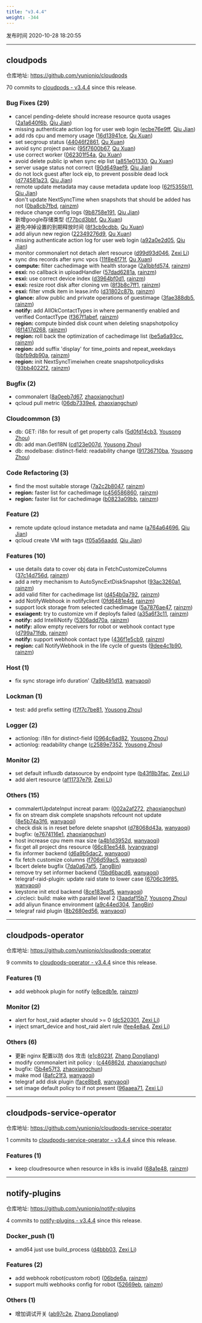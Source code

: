 ```yaml
---
title: "v3.4.4"
weight: -344
---
```


发布时间 2020-10-28 18:20:55

---
## cloudpods

仓库地址: https://github.com/yunionio/cloudpods

70 commits to [cloudpods - v3.4.4] since this release.

### Bug Fixes (29)
- cancel pending-delete should increase resource quota usages ([2a1a640f6b](https://github.com/yunionio/cloudpods/commit/2a1a640f6ba121c0c666cc94ffb6eaa56c2adbc0), [Qiu Jian](mailto:qiujian@yunionyun.com))
- missing authenticate action log for user web login ([ecbe76e9ff](https://github.com/yunionio/cloudpods/commit/ecbe76e9ff93ed63fd455efb6cd6161f7ef55246), [Qiu Jian](mailto:qiujian@yunionyun.com))
- add rds cpu and memory usage ([16d13941ce](https://github.com/yunionio/cloudpods/commit/16d13941cecea5ab47931fe6dd6a93554b4e7338), [Qu Xuan](mailto:quxuan@yunionyun.com))
- set secgroup status ([44046f2861](https://github.com/yunionio/cloudpods/commit/44046f286169a443c316140ca379940e5b82de1a), [Qu Xuan](mailto:quxuan@yunionyun.com))
- avoid sync project panic ([95f7600b67](https://github.com/yunionio/cloudpods/commit/95f7600b67588655006947a8c3608340f1ca1df8), [Qu Xuan](mailto:quxuan@yunionyun.com))
- use correct worker ([062301f54a](https://github.com/yunionio/cloudpods/commit/062301f54a99742f4044908464d2de5d33822a46), [Qu Xuan](mailto:quxuan@yunionyun.com))
- avoid delete public ip when sync eip list ([a851e01330](https://github.com/yunionio/cloudpods/commit/a851e01330e63c5ac94acddbae342642a772a4da), [Qu Xuan](mailto:quxuan@yunionyun.com))
- server usage status not correct ([90d649aef9](https://github.com/yunionio/cloudpods/commit/90d649aef91602b6a7b6a22755203260dccd3665), [Qiu Jian](mailto:qiujian@yunionyun.com))
- do not lock guest after lock eip, to prevent possible dead lock ([d774581a23](https://github.com/yunionio/cloudpods/commit/d774581a236a01b8064ad7ae87a3099d6f27082e), [Qiu Jian](mailto:qiujian@yunionyun.com))
- remote update metadata may cause metadata update loop ([62f5355b11](https://github.com/yunionio/cloudpods/commit/62f5355b11b8d807b6c1626728e7ad6bd38c30e1), [Qiu Jian](mailto:qiujian@yunionyun.com))
- don't update NextSyncTime when snapshots that should be added has not ([0ba8cb7fbd](https://github.com/yunionio/cloudpods/commit/0ba8cb7fbd543fc4e00e9cfec2a1ca91b41c619a), [rainzm](mailto:mjoycarry@gmail.com))
- reduce change config logs ([9b8758e191](https://github.com/yunionio/cloudpods/commit/9b8758e19126f7a443c5890d585f6a57d0ca9c47), [Qiu Jian](mailto:qiujian@yunionyun.com))
- 新增google存储类型 ([f77bcd3bbf](https://github.com/yunionio/cloudpods/commit/f77bcd3bbf59bc00f289e17b7a8294cd95610817), [Qu Xuan](mailto:quxuan@yunionyun.com))
- 避免冲掉设置的到期释放时间 ([8f3cb9cdbb](https://github.com/yunionio/cloudpods/commit/8f3cb9cdbb38e0aded203e73b5069271ac824404), [Qu Xuan](mailto:quxuan@yunionyun.com))
- add aliyun new region ([22349276d9](https://github.com/yunionio/cloudpods/commit/22349276d9f8fadbf15bb9140c0b234e025a67e2), [Qu Xuan](mailto:quxuan@yunionyun.com))
- missing authenticate action log for user web login ([a92a0e2d05](https://github.com/yunionio/cloudpods/commit/a92a0e2d050a65f4712e4d83bcc3a38329d0079a), [Qiu Jian](mailto:qiujian@yunionyun.com))
- monitor commonalert not detach alert resource ([d99d93d046](https://github.com/yunionio/cloudpods/commit/d99d93d04656b67879c1770b4dd0fa4715ced328), [Zexi Li](mailto:zexi.li@qq.com))
- sync dns records after sync vpcs ([11f8e4f71f](https://github.com/yunionio/cloudpods/commit/11f8e4f71fda3e132389b5ef4a670459b2f27f70), [Qu Xuan](mailto:quxuan@yunionyun.com))
- **compute:** filter cachedimage with health storage ([2a1bbfd574](https://github.com/yunionio/cloudpods/commit/2a1bbfd574faca6ceb8fc1320f5bdb54774300b0), [rainzm](mailto:mjoycarry@gmail.com))
- **esxi:** no callback in uploadHandler ([57dad6281a](https://github.com/yunionio/cloudpods/commit/57dad6281aa368b8a2f29407551dd6c0b26353dc), [rainzm](mailto:mjoycarry@gmail.com))
- **esxi:** use correct device index ([d3964bf0d1](https://github.com/yunionio/cloudpods/commit/d3964bf0d11562d0416fb4fe5c8ec0c672205e71), [rainzm](mailto:mjoycarry@gmail.com))
- **esxi:** resize root disk after cloning vm ([8f3b8c7ff1](https://github.com/yunionio/cloudpods/commit/8f3b8c7ff18504735f3938c722972005e921f59f), [rainzm](mailto:mjoycarry@gmail.com))
- **esxi:** filter vmdk item in lease.info ([d31802c87b](https://github.com/yunionio/cloudpods/commit/d31802c87b49f71afd9549a9c6d977ca56ad9ebc), [rainzm](mailto:mjoycarry@gmail.com))
- **glance:** allow public and private operations of guestimage ([3fae388db5](https://github.com/yunionio/cloudpods/commit/3fae388db50b45977624d18beb85e27fec04c356), [rainzm](mailto:mjoycarry@gmail.com))
- **notify:** add AllOkContactTypes in where permanently enabled and verified ContactType ([f367f1abef](https://github.com/yunionio/cloudpods/commit/f367f1abefbdc44888b3a04635995c3d84ec4d74), [rainzm](mailto:mjoycarry@gmail.com))
- **region:** compute binded disk count when deleting snapshotpolicy ([6f1417d268](https://github.com/yunionio/cloudpods/commit/6f1417d268fd4a87ed563089ea06cb2f4bd3f464), [rainzm](mailto:mjoycarry@gmail.com))
- **region:** roll back the optimization of cachedimage list ([be5a6a93cc](https://github.com/yunionio/cloudpods/commit/be5a6a93ccac459cb4cef87ea37850a7163cb170), [rainzm](mailto:mjoycarry@gmail.com))
- **region:** add suffix 'display' for time_points and repeat_weekdays ([bbfb9db90a](https://github.com/yunionio/cloudpods/commit/bbfb9db90aabeb286c912016f6b3cde17f53deff), [rainzm](mailto:mjoycarry@gmail.com))
- **region:** init NextSyncTimeiwhen create snapshotpolicydisks ([93bb4022f2](https://github.com/yunionio/cloudpods/commit/93bb4022f21b882b6b16f9e016cb09c95a68ce22), [rainzm](mailto:mjoycarry@gmail.com))

### Bugfix (2)
- commonalert ([8a0eeb7d67](https://github.com/yunionio/cloudpods/commit/8a0eeb7d67c03aca29d1977ea5bc3f3c8a43f597), [zhaoxiangchun](mailto:1422928955@qq.com))
- qcloud pull metric ([06db7339e4](https://github.com/yunionio/cloudpods/commit/06db7339e4674c30ddb495148da437b7417a1f51), [zhaoxiangchun](mailto:1422928955@qq.com))

### Cloudcommon (3)
- db: GET: i18n for result of get property calls ([5d0fd14cb3](https://github.com/yunionio/cloudpods/commit/5d0fd14cb3d4604b6504dcd8b04cc1d9cc743364), [Yousong Zhou](mailto:zhouyousong@yunionyun.com))
- db: add man.GetI18N ([cd123e007d](https://github.com/yunionio/cloudpods/commit/cd123e007d9075244e82c7a213f6b134a122a3b2), [Yousong Zhou](mailto:zhouyousong@yunionyun.com))
- db: modelbase: distinct-field: readability change ([91736710ba](https://github.com/yunionio/cloudpods/commit/91736710baf8705a551b666394803ccf8cab5f9b), [Yousong Zhou](mailto:zhouyousong@yunionyun.com))

### Code Refactoring (3)
- find the most suitable storage ([7a2c2b8047](https://github.com/yunionio/cloudpods/commit/7a2c2b80477e9515736a424fba3378e7cd8972bc), [rainzm](mailto:mjoycarry@gmail.com))
- **region:** faster list for cachedimage ([c456586860](https://github.com/yunionio/cloudpods/commit/c45658686004ae1c63b33d1b8fb09d107234a214), [rainzm](mailto:mjoycarry@gmail.com))
- **region:** faster list for cachedimage ([b0823a09bb](https://github.com/yunionio/cloudpods/commit/b0823a09bb841fb9115025b5248567d39e1c06c9), [rainzm](mailto:mjoycarry@gmail.com))

### Feature (2)
- remote update qcloud instance metadata and name ([a764a64696](https://github.com/yunionio/cloudpods/commit/a764a6469630e334c12f3e334c37b12a49dc5fcb), [Qiu Jian](mailto:qiujian@yunionyun.com))
- qcloud create VM with tags ([f05a56aadd](https://github.com/yunionio/cloudpods/commit/f05a56aadd0dd4bdb956e9bea3a5b4c6492d19cc), [Qiu Jian](mailto:qiujian@yunionyun.com))

### Features (10)
- use details data to cover obj data in FetchCustomizeColumns ([37c14d756d](https://github.com/yunionio/cloudpods/commit/37c14d756d7303183f58376cb22aee8dfa94a653), [rainzm](mailto:mjoycarry@gmail.com))
- add a retry mechanism to AutoSyncExtDiskSnapshot ([93ac3260a1](https://github.com/yunionio/cloudpods/commit/93ac3260a1068c125a6775f5164b863ef1db58aa), [rainzm](mailto:mjoycarry@gmail.com))
- add valid filter for cachedimage list ([d454b0a792](https://github.com/yunionio/cloudpods/commit/d454b0a79283c1db29453386777dfd232a639195), [rainzm](mailto:mjoycarry@gmail.com))
- add NotifyWebhook in notifyclient ([0fd6481e4d](https://github.com/yunionio/cloudpods/commit/0fd6481e4d64d253762f5233862a4c19849ad7cb), [rainzm](mailto:mjoycarry@gmail.com))
- support lock storage from selected cachedimage ([5a7876ae47](https://github.com/yunionio/cloudpods/commit/5a7876ae47e1c29d840a2390a12755f67c5fdf43), [rainzm](mailto:mjoycarry@gmail.com))
- **esxiagent:** try to customize vm if deployfs failed ([a35a6f3c11](https://github.com/yunionio/cloudpods/commit/a35a6f3c11fd014761ed2448ffe927949943ad01), [rainzm](mailto:mjoycarry@gmail.com))
- **notify:** add IntelliNotify ([5306add70a](https://github.com/yunionio/cloudpods/commit/5306add70a613ff1733ac2557d55666c7db06daa), [rainzm](mailto:mjoycarry@gmail.com))
- **notify:** allow empty receivers for robot or webhook contact type ([d799a71fdb](https://github.com/yunionio/cloudpods/commit/d799a71fdbe7b949929a6f36fa618f942a79fe0d), [rainzm](mailto:mjoycarry@gmail.com))
- **notify:** support webhook contact type ([436f1e5cb9](https://github.com/yunionio/cloudpods/commit/436f1e5cb94a8473eeeb73c66f4e286bd9f349fd), [rainzm](mailto:mjoycarry@gmail.com))
- **region:** call NotifyWebhook in the life cycle of guests ([9dee4c1b90](https://github.com/yunionio/cloudpods/commit/9dee4c1b907ad131dc021c9303859db2f755d0e1), [rainzm](mailto:mjoycarry@gmail.com))

### Host (1)
- fix sync storage info duration' ([7a9b491d13](https://github.com/yunionio/cloudpods/commit/7a9b491d134281287917258ed0cd8f506d1666e5), [wanyaoqi](mailto:wanyaoqi@yunionyun.com))

### Lockman (1)
- test: add prefix setting ([f7f7c7be81](https://github.com/yunionio/cloudpods/commit/f7f7c7be81145dcf6db712aaa06b88d76a31cfa0), [Yousong Zhou](mailto:zhouyousong@yunionyun.com))

### Logger (2)
- actionlog: i18n for distinct-field ([0964c6ad82](https://github.com/yunionio/cloudpods/commit/0964c6ad82865f001a77f323f196916a7a8335ae), [Yousong Zhou](mailto:zhouyousong@yunionyun.com))
- actionlog: readability change ([c2589e7352](https://github.com/yunionio/cloudpods/commit/c2589e7352fdb5b1f34a754a5d2f04af97bb88c8), [Yousong Zhou](mailto:zhouyousong@yunionyun.com))

### Monitor (2)
- set default influxdb datasource by endpoint type ([b43f8b3fac](https://github.com/yunionio/cloudpods/commit/b43f8b3fac7b996f0ec72d2d1e8dac24a66e80a0), [Zexi Li](mailto:zexi.li@qq.com))
- add alert resource ([af11737e79](https://github.com/yunionio/cloudpods/commit/af11737e79fac7fea2d069c9e7f0659ff137ec24), [Zexi Li](mailto:zexi.li@qq.com))

### Others (15)
- commalertUpdateInput increat param: ([002a2af272](https://github.com/yunionio/cloudpods/commit/002a2af2729a7574ed8e74d1277aa7fbf9a72868), [zhaoxiangchun](mailto:1422928955@qq.com))
- fix on stream disk complete snapshots refcount not update ([8e5b74a3f6](https://github.com/yunionio/cloudpods/commit/8e5b74a3f6ec4c8ce9444a7ed7a0e29c035e6f4b), [wanyaoqi](mailto:wanyaoqi@yunionyun.com))
- check disk is in reset before delete snapshot ([d78068d43a](https://github.com/yunionio/cloudpods/commit/d78068d43a4cd0d81cfaa5bc9afd86135c51f43a), [wanyaoqi](mailto:wanyaoqi@yunionyun.com))
- bugfix: ([e7674116e1](https://github.com/yunionio/cloudpods/commit/e7674116e19a9edaea9e526b865c5e21a01e7360), [zhaoxiangchun](mailto:1422928955@qq.com))
- host increase cpu mem max size ([a4b1d3952d](https://github.com/yunionio/cloudpods/commit/a4b1d3952da3f30caea8574b218038f8b94365ef), [wanyaoqi](mailto:wanyaoqi@yunionyun.com))
- fix:get all project dns resource ([66c81ee548](https://github.com/yunionio/cloudpods/commit/66c81ee54858a89a928224741cdb7c78e194ba49), [lvyangyang](mailto:lvyangyang@yunion.cn))
- fix informer backend ([d6a9b5dac2](https://github.com/yunionio/cloudpods/commit/d6a9b5dac2f919a7ff8e7c9703b25cf19f555071), [wanyaoqi](mailto:wanyaoqi@yunionyun.com))
- fix fetch customize columns ([f706d59ac5](https://github.com/yunionio/cloudpods/commit/f706d59ac5aa9040ecb112de8aaea66630596630), [wanyaoqi](mailto:wanyaoqi@yunionyun.com))
- lbcert delete bugfix ([7da0a67af5](https://github.com/yunionio/cloudpods/commit/7da0a67af58a4ac06d813331780b36cc9bce5fd3), [TangBin](mailto:tangbin@yunion.cn))
- remove try set informer backend ([15bd6bacd6](https://github.com/yunionio/cloudpods/commit/15bd6bacd6732cf39ebb235a84ebc9fbe2843972), [wanyaoqi](mailto:wanyaoqi@yunionyun.com))
- telegraf-raid-plugin: update raid state to lower case ([6706c39f85](https://github.com/yunionio/cloudpods/commit/6706c39f85687d243e5a4a7a28beebd9dcd1838c), [wanyaoqi](mailto:wanyaoqi@yunionyun.com))
- keystone init etcd backend ([8ce183eaf5](https://github.com/yunionio/cloudpods/commit/8ce183eaf599dbafc05a911e4506f70093e845fc), [wanyaoqi](mailto:wanyaoqi@yunionyun.com))
- .circleci: build: make with parallel level 2 ([3aadaf15b7](https://github.com/yunionio/cloudpods/commit/3aadaf15b7df28c2aec5efbd148822675f2d6d55), [Yousong Zhou](mailto:zhouyousong@yunionyun.com))
- add aliyun finance environment ([a9c44ed304](https://github.com/yunionio/cloudpods/commit/a9c44ed3049143b737404a9ae8329050a831adc3), [TangBin](mailto:tangbin@yunion.cn))
- telegraf raid plugin ([8b2680ed56](https://github.com/yunionio/cloudpods/commit/8b2680ed563633a5404fa5d9b4dcc5a18e8b1d14), [wanyaoqi](mailto:wanyaoqi@yunionyun.com))

[cloudpods - v3.4.4]: https://github.com/yunionio/cloudpods/compare/v3.4.3...v3.4.4
---
## cloudpods-operator

仓库地址: https://github.com/yunionio/cloudpods-operator

9 commits to [cloudpods-operator - v3.4.4] since this release.

### Features (1)
- add webhook plugin for notify ([e8cedb1e](https://github.com/yunionio/cloudpods-operator/commit/e8cedb1ebd2c86a0661f9cf593a20d3588e15690), [rainzm](mailto:mjoycarry@gmail.com))

### Monitor (2)
- alert for host_raid adapter should >= 0 ([dc520301](https://github.com/yunionio/cloudpods-operator/commit/dc520301725c4e207f29e2b744b8288d62a31b7e), [Zexi Li](mailto:zexi.li@qq.com))
- inject smart_device and host_raid alert rule ([fee4e8a4](https://github.com/yunionio/cloudpods-operator/commit/fee4e8a4d6e6df2d8700be620101ce23531ef1da), [Zexi Li](mailto:zexi.li@qq.com))

### Others (6)
- 更新 nginx 配置以防 dos 攻击 ([e1c8023f](https://github.com/yunionio/cloudpods-operator/commit/e1c8023f9a7e45672eada68c2161a0bd08a994b7), [Zhang Dongliang](mailto:zhangdongliang@yunion.cn))
- modify commonalert init policy : ([c446862d](https://github.com/yunionio/cloudpods-operator/commit/c446862d7add2475ea14a133f215db5bcb71457e), [zhaoxiangchun](mailto:1422928955@qq.com))
- bugfix: ([5b4e57f3](https://github.com/yunionio/cloudpods-operator/commit/5b4e57f375962922a9ae88e7868015f445b0c3ed), [zhaoxiangchun](mailto:1422928955@qq.com))
- make mod ([8afc21f3](https://github.com/yunionio/cloudpods-operator/commit/8afc21f3d8aaf752a3650b69d2fd6b5c94a58707), [wanyaoqi](mailto:wanyaoqi@yunionyun.com))
- telegraf add disk plugin ([face8be8](https://github.com/yunionio/cloudpods-operator/commit/face8be831824adae1ed63d2b745729bac76e25c), [wanyaoqi](mailto:wanyaoqi@yunionyun.com))
- set image default policy to if not present ([96aaea71](https://github.com/yunionio/cloudpods-operator/commit/96aaea711dad5ab304061977b5c4d61a94f53063), [Zexi Li](mailto:zexi.li@qq.com))

[cloudpods-operator - v3.4.4]: https://github.com/yunionio/cloudpods-operator/compare/v3.4.3...v3.4.4
---
## cloudpods-service-operator

仓库地址: https://github.com/yunionio/cloudpods-service-operator

1 commits to [cloudpods-service-operator - v3.4.4] since this release.

### Features (1)
- keep cloudresource when resource in k8s is invalid ([68a1e48](https://github.com/yunionio/cloudpods-service-operator/commit/68a1e4826486d5d3efc23b083f4ff7e06535768a), [rainzm](mailto:mjoycarry@gmail.com))

[cloudpods-service-operator - v3.4.4]: https://github.com/yunionio/cloudpods-service-operator/compare/v3.4.3...v3.4.4
---
## notify-plugins

仓库地址: https://github.com/yunionio/notify-plugins

4 commits to [notify-plugins - v3.4.4] since this release.

### Docker_push (1)
- amd64 just use build_process ([d4bbb03](https://github.com/yunionio/notify-plugins/commit/d4bbb03853d2317bcb442a8da0f3ef168de931c5), [Zexi Li](mailto:zexi.li@qq.com))

### Features (2)
- add webhook robot(custom robot) ([06bde6a](https://github.com/yunionio/notify-plugins/commit/06bde6a56d2781c83b4ff8981ce4cd5498c99ca7), [rainzm](mailto:mjoycarry@gmail.com))
- support multi webhooks config for robot ([52669eb](https://github.com/yunionio/notify-plugins/commit/52669eb7e4e132c4fcb0e216529f8adbec5bbe15), [rainzm](mailto:mjoycarry@gmail.com))

### Others (1)
- 增加调试开关 ([ab97c2e](https://github.com/yunionio/notify-plugins/commit/ab97c2ed859beb25e645c573abbd0d81e21f041f), [Zhang Dongliang](mailto:zhangdongliang@yunion.cn))

[notify-plugins - v3.4.4]: https://github.com/yunionio/notify-plugins/compare/v3.4.3...v3.4.4

